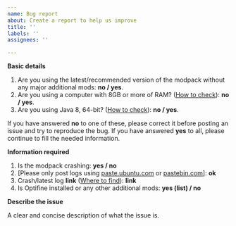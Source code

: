 ```yaml
---
name: Bug report
about: Create a report to help us improve
title: ''
labels: ''
assignees: ''

---
```


**Basic details**
1. Are you using the latest/recommended version of the modpack without any major additional mods:
**no / yes**.
2. Are you using a computer with 8GB or more of RAM? ([How to check](https://www.wikihow.com/Check-Computer-RAM)):
**no / yes**.
3. Are you using Java 8, 64-bit? ([How to check](https://www.wikihow.com/Determine-Java-Version)):
**no / yes**.

If you have answered **no** to one of these, please correct it before posting an issue and try to reproduce the bug. If you have answered **yes** to all, please continue to fill the needed information.

**Information required**
1. Is the modpack crashing: **yes / no**
2. [Please only post logs using [paste.ubuntu.com](https://paste.ubuntu.com) or [pastebin.com](https://pastebin.com/index)]: **ok**
3. Crash/latest log **link** ([Where to find](https://github.com/xJon/The-1.12.2-Pack/blob/master/log_location.md#finding-modpack-installation-folder)): **link**
4. Is Optifine installed or any other additional mods: **yes (list) / no**

**Describe the issue**

A clear and concise description of what the issue is.
